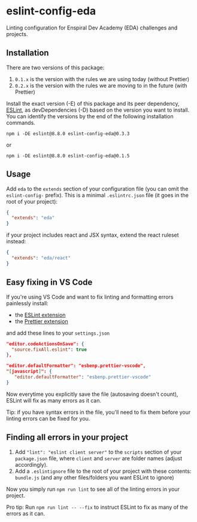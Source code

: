 # eslint-config-eda

Linting configuration for Enspiral Dev Academy (EDA) challenges and projects.

## Installation

There are two versions of this package:
  1. `0.1.x` is the version with the rules we are using today (without Prettier)
  2. `0.2.x` is the version with the rules we are moving to in the future (with Prettier)

Install the exact version (-E) of this package and its peer dependency, [ESLint](http://eslint.org), as devDependencies (-D) based on the version you want to install. You can identify the versions by the end of the following installation commands.

`npm i -DE eslint@8.8.0 eslint-config-eda@0.3.3`

or

`npm i -DE eslint@8.8.0 eslint-config-eda@0.1.5`

## Usage

Add `eda` to the `extends` section of your configuration file (you can omit the `eslint-config-` prefix). This is a minimal `.eslintrc.json` file (it goes in the root of your project):

```json
{
  "extends": "eda"
}
```

if your project includes react and JSX syntax, extend the react ruleset instead:

```json
{
  "extends": "eda/react"
}
```


## Easy fixing in VS Code

If you're using VS Code and want to fix linting and formatting errors painlessly install:

- the [ESLint extension](https://marketplace.visualstudio.com/items?itemName=dbaeumer.vscode-eslint)
- the [Prettier extension](https://marketplace.visualstudio.com/items?itemName=esbenp.prettier-vscode)

and add these lines to your `settings.json`

```json
"editor.codeActionsOnSave": {
  "source.fixAll.eslint": true
},

"editor.defaultFormatter": "esbenp.prettier-vscode",
"[javascript]": {
   "editor.defaultFormatter": "esbenp.prettier-vscode"
}
```

Now everytime you explicitly save the file (autosaving doesn't count), ESLint will fix as many errors as it can.

Tip: if you have syntax errors in the file, you'll need to fix them before your linting errors can be fixed for you.

## Finding all errors in your project

1. Add `"lint": "eslint client server"` to the `scripts` section of your `package.json` file, where `client` and `server` are folder names (adjust accordingly).
2. Add a `.eslintignore` file to the root of your project with these contents: `bundle.js` (and any other files/folders you want ESLint to ignore)

Now you simply run `npm run lint` to see all of the linting errors in your project.

Pro tip: Run `npm run lint -- --fix` to instruct ESLint to fix as many of the errors as it can.
